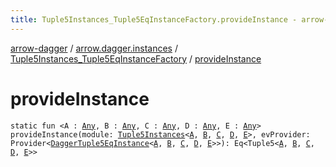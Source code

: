 ```yaml
---
title: Tuple5Instances_Tuple5EqInstanceFactory.provideInstance - arrow-dagger
---
```


[arrow-dagger](../../index.html) / [arrow.dagger.instances](../index.html) / [Tuple5Instances_Tuple5EqInstanceFactory](index.html) / [provideInstance](./provide-instance.html)

# provideInstance

`static fun <A : `[`Any`](https://kotlinlang.org/api/latest/jvm/stdlib/kotlin/-any/index.html)`, B : `[`Any`](https://kotlinlang.org/api/latest/jvm/stdlib/kotlin/-any/index.html)`, C : `[`Any`](https://kotlinlang.org/api/latest/jvm/stdlib/kotlin/-any/index.html)`, D : `[`Any`](https://kotlinlang.org/api/latest/jvm/stdlib/kotlin/-any/index.html)`, E : `[`Any`](https://kotlinlang.org/api/latest/jvm/stdlib/kotlin/-any/index.html)`> provideInstance(module: `[`Tuple5Instances`](../-tuple5-instances/index.html)`<`[`A`](provide-instance.html#A)`, `[`B`](provide-instance.html#B)`, `[`C`](provide-instance.html#C)`, `[`D`](provide-instance.html#D)`, `[`E`](provide-instance.html#E)`>, evProvider: Provider<`[`DaggerTuple5EqInstance`](../-dagger-tuple5-eq-instance/index.html)`<`[`A`](provide-instance.html#A)`, `[`B`](provide-instance.html#B)`, `[`C`](provide-instance.html#C)`, `[`D`](provide-instance.html#D)`, `[`E`](provide-instance.html#E)`>>): Eq<Tuple5<`[`A`](provide-instance.html#A)`, `[`B`](provide-instance.html#B)`, `[`C`](provide-instance.html#C)`, `[`D`](provide-instance.html#D)`, `[`E`](provide-instance.html#E)`>>`